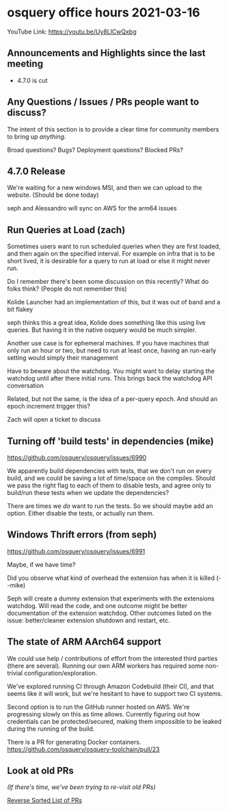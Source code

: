 # osquery office hours 2021-03-16

YouTube Link: https://youtu.be/Uy8LlCwQxbg

## Announcements and Highlights since the last meeting

* 4.7.0 is cut

## Any Questions / Issues / PRs people want to discuss?

The intent of this section is to provide a clear time for community members to bring up _anything_.

Broad questions? Bugs? Deployment questions? Blocked PRs?

## 4.7.0 Release

We're waiting for a new windows MSI, and then we can upload to the website. (Should be done today)

seph and Alessandro will sync on AWS for the arm64 issues

## Run Queries at Load (zach)

Sometimes users want to run scheduled queries when they are first loaded, and then again on the specified interval. For example on infra that is to be short lived, it is desirable for a query to run at load or else it might never run.

Do I remember there's been some discussion on this recently? What do folks think? (People do not remember this)

Kolide Launcher had an implementation of this, but it was out of band and a bit flakey

seph thinks this a great idea, Kolide does something like this using live queries. But having it in the native osquery would be much simpler. 

Another use case is for ephemeral machines. If you have machines that only run an hour or two, but need to run at least once, having an run-early setting would simply their management

Have to beware about the watchdog. You might want to delay starting the watchdog until after there initial runs. This brings back the watchdog API conversation

Related, but not the same, is the idea of a per-query epoch. And should an epoch increment trigger this?

Zach will open a ticket to discuss

## Turning off 'build tests' in dependencies (mike)

https://github.com/osquery/osquery/issues/6990

We apparently build dependencies with tests, that we don't run on every build, and we could be saving a lot of time/space on the compiles. Should we pass the right flag to each of them to disable tests, and agree only to build/run these tests when we update the dependencies?

There are times we _do_ want to run the tests. So we should maybe add an option. Either disable the tests, or actually run them.

## Windows Thrift errors (from seph)

https://github.com/osquery/osquery/issues/6991

Maybe, if we have time?

Did you observe what kind of overhead the extension has when it is killed (--mike)

Seph will create a dummy extension that experiments with the extensions watchdog. Will read the code, and one outcome might be better documentation of the extension watchdog. Other outcomes listed on the issue: better/cleaner extension shutdown and restart, etc.

## The state of ARM AArch64 support

We could use help / contributions of effort from the interested third parties (there are several). Running our own ARM workers has required some non-trivial configuration/exploration. 

We've explored running CI through Amazon Codebuild (their CI), and that seems like it will work, but we're hesitant to have to support two CI systems. 

Second option is to run the GitHub runner hosted on AWS. We're progressing slowly on this as time allows. Currently figuring out how credentials can be protected/secured, making them impossible to be leaked during the running of the build.

There is a PR for generating Docker containers. https://github.com/osquery/osquery-toolchain/pull/23

## Look at old PRs 

_(If there's time, we've been trying to re-visit old PRs)_

[Reverse Sorted List of PRs](https://github.com/osquery/osquery/pulls?q=is%3Apr+is%3Aopen+sort%3Acreated-asc)
